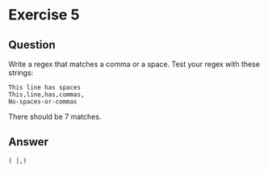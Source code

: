 # Exercise 5

## Question

Write a regex that matches a comma or a space. Test your regex with these strings:

```
This line has spaces
This,line,has,commas,
No-spaces-or-commas
```

There should be 7 matches.

## Answer

```
( |,)
```
